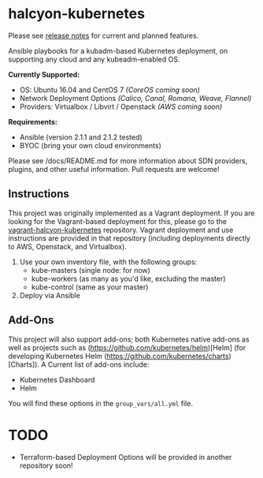 # halcyon-kubernetes
Please see [release notes](https://github.com/att-comdev/halcyon-kubernetes/releases) for current and planned features.

Ansible playbooks for a kubadm-based Kubernetes deployment, on supporting any cloud and any kubeadm-enabled OS.

**Currently Supported:**

  * OS: Ubuntu 16.04 and CentOS 7 *(CoreOS coming soon)*
  * Network Deployment Options  *(Calico, Canal, Romana, Weave, Flannel)*
  * Providers: Virtualbox / Libvirt / Openstack *(AWS coming soon)*

**Requirements:**

  * Ansible (version 2.1.1 and 2.1.2 tested)
  * BYOC (bring your own cloud environments)

Please see /docs/README.md for more information about SDN providers, plugins, and other useful information. Pull requests are welcome!

## Instructions
This project was originally implemented as a Vagrant deployment. If you are looking for the Vagrant-based deployment for this, please go to the [vagrant-halcyon-kubernetes](https://github.com/att-comdev/halcyon-vagrant-kubernetes) repository. Vagrant deployment and use instructions are provided in that repository (including deployments directly to AWS, Openstack, and Virtualbox).

1. Use your own inventory file, with the following groups:
    - kube-masters (single node: for now)
    - kube-workers (as many as you'd like, excluding the master)
    - kube-control (same as your master)
2. Deploy via Ansible


## Add-Ons
This project will also support add-ons; both Kubernetes native add-ons as well as projects such as (https://github.com/kubernetes/helm)[Helm] (for developing Kubernetes Helm (https://github.com/kubernetes/charts)[Charts]). A Current list of add-ons include:

  - Kubernetes Dashboard
  - Helm

You will find these options in the `group_vars/all.yml` file.

# TODO

* Terraform-based Deployment Options will be provided in another repository soon!
